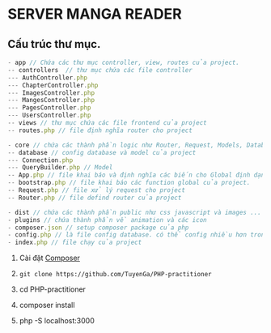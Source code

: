 # SERVER MANGA READER

## Cấu trúc thư mục.


```javascript
- app // Chứa các thư mục controller, view, routes của project.
-- controllers  // thư mục chứa các file controller
--- AuthController.php
--- ChapterController.php
--- ImagesController.php
--- MangesController.php
--- PagesController.php
--- UsersController.php
-- views // thư mục chứa các file frontend của project
-- routes.php // file định nghĩa router cho project

- core // chứa các thành phần logic như Router, Request, Models, Database
-- database // config database và model của project
--- Connection.php 
--- QueryBuilder.php // Model
-- App.php // file khai báo và định nghĩa các biến cho Global định dạng khai báo App::bind('key', 'value');  định dạng get App::get('key')
-- bootstrap.php // file khai báo các function global của project.
-- Request.php // file xử lý request cho project
-- Router.php // file defind router của project

- dist // chứa các thành phần public như css javascript và images ...
- plugins // chứa thành phần về animation và các icon
- composer.json // setup composer package của php
- config.php // là file config database. có thể config nhiều hơn trong thư mục này
- index.php // file chạy của project

```

1. Cài đặt [Composer](https://getcomposer.org/download/) 

2. `git clone https://github.com/TuyenGa/PHP-practitioner`

3. cd PHP-practitioner

4. composer install

5. php -S localhost:3000
